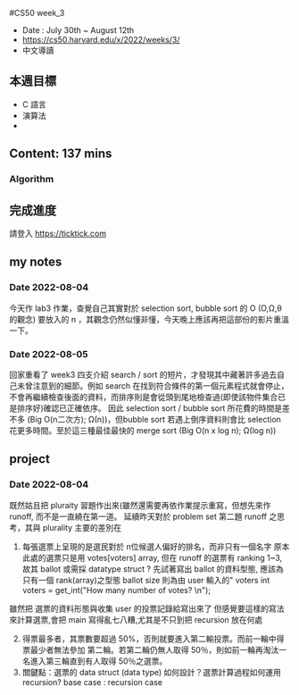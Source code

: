 #CS50 week_3
- Date : July 30th ~ August 12th
- https://cs50.harvard.edu/x/2022/weeks/3/
- 中文導讀

## 本週目標
- C 語言
- 演算法
- 

## Content:  137 mins
### Algorithm



## 完成進度
請登入 https://ticktick.com

## my notes
### Date 2022-08-04

今天作 lab3 作業，查覺自己其實對於 selection sort, bubble sort 的 O (O,Ω,θ 的觀念) 要放入的 n ，其觀念仍然似懂非懂，今天晚上應該再把這部份的影片重溫一下。

### Date 2022-08-05
回家重看了 week3 四支介紹 search / sort 的短片，才發現其中藏著許多過去自己未曾注意到的細節。例如 search 在找到符合條件的第一個元素程式就會停止，不會再繼續檢查後面的資料，而排序則是會從頭到尾地檢查過(即使該物件集合已是排序好)確認已正確依序。
因此 selection sort / bubble sort 所花費的時間是差不多 (Big O(n二次方); Ω(n))，但bubble sort 若遇上倒序資料則會比 selection 花更多時間。至於這三種最佳最快的 merge sort (Big O(n x log n); Ω(log n))


## project
### Date 2022-08-04
既然姑且把 pluraity 習題作出來(雖然還需要再依作業提示重寫，但想先來作 runoff, 而不是一直繞在第一道。
延續昨天對於 problem set 第二題 runoff 之思考，其與 plurality 主要的差別在
1. 每張選票上呈現的是選民對於 n位候選人偏好的排名，而非只有一個名字
原本此處的選票只是用 votes[voters] array, 但在 runoff 的選票有 ranking 1~3, 故其 ballot 或需採 datatype struct ?
先試著寫出 ballot 的資料型態, 應該為只有一個 rank(array)之型態 
ballot size 則為由 user 輸入的" voters
    int voters = get_int("How many number of votes? \n");

雖然把 選票的資料形態與收集 user 的投票記錄給寫出來了
但感覺要這樣的寫法來計算選票,會把 main 寫得亂七八糟,尤其是不只到把 recursion 放在何處

2. 得票最多者，其票數要超過 50%，否則就要進入第二輸投票。而前一輪中得票最少者無法參加 第二輪。若第二輪仍無人取得 50％，則如前一輪再淘汰一名進入第三輪直到有人取得 50％之選票。
3. 關鍵點：選票的 data struct (data type) 如何設計？選票計算過程如何運用 recursion?
   base case : 
   recursion case

